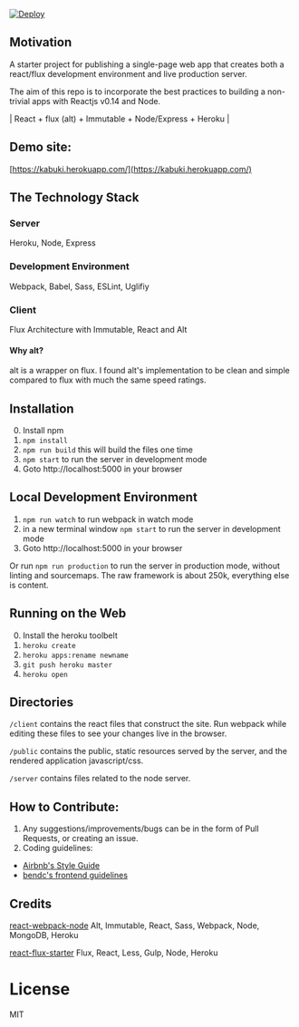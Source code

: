 
[![Deploy](https://www.herokucdn.com/deploy/button.png)](https://heroku.com/deploy)

## Motivation

A starter project for publishing a single-page web app that creates both a react/flux development environment and live production server.

The aim of this repo is to incorporate the best practices to building a non-trivial apps with Reactjs v0.14 and Node.

| React + flux (alt) + Immutable + Node/Express + Heroku |

## Demo site:

[https://kabuki.herokuapp.com/](https://kabuki.herokuapp.com/)

## The Technology Stack

### Server

Heroku, Node, Express

### Development Environment

Webpack, Babel, Sass, ESLint, Uglifiy

### Client

Flux Architecture with Immutable, React and Alt

#### Why alt?

alt is a wrapper on flux. I found alt's implementation to be clean and simple compared to flux with much the same speed ratings. 

## Installation

0. Install npm
1. `npm install`
2. `npm run build` this will build the files one time
2. `npm start` to run the server in development mode
3. Goto http://localhost:5000 in your browser

## Local Development Environment

1. `npm run watch` to run webpack in watch mode
2. in a new terminal window `npm start` to run the server in development mode
3. Goto http://localhost:5000 in your browser

Or run `npm run production` to run the server in production mode, without linting and sourcemaps. The raw framework is about 250k, everything else is content.

## Running on the Web

0. Install the heroku toolbelt
1. `heroku create`
2. `heroku apps:rename newname`
3. `git push heroku master`
4. `heroku open`

## Directories

`/client` contains the react files that construct the site. Run webpack while editing these files to see your changes live in the browser.

`/public` contains the public, static resources served by the server, and the rendered application javascript/css.

`/server` contains files related to the node server.

## How to Contribute:

1. Any suggestions/improvements/bugs can be in the form of Pull Requests, or creating an issue.
2. Coding guidelines:
 - [Airbnb's Style Guide](https://github.com/airbnb/javascript)
 - [bendc's frontend guidelines](https://github.com/bendc/frontend-guidelines)

## Credits

[react-webpack-node](https://github.com/choonkending/react-webpack-node)
Alt, Immutable, React, Sass, Webpack, Node, MongoDB, Heroku

[react-flux-starter](https://github.com/heroku/react-flux-starter)
Flux, React, Less, Gulp, Node, Heroku

License
===============
MIT
